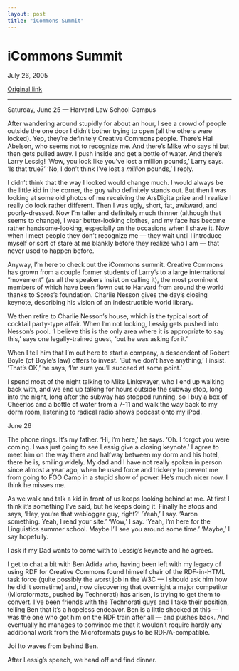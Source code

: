 ```yaml
---
layout: post
title: "iCommons Summit"
---
```

iCommons Summit
===============

July 26, 2005

[Original link](http://www.aaronsw.com/weblog/icommons)

* * * * *

Saturday, June 25 — Harvard Law School Campus

After wandering around stupidly for about an hour, I see a crowd of
people outside the one door I didn’t bother trying to open (all the
others were locked). Yep, they’re definitely Creative Commons people.
There’s Hal Abelson, who seems not to recognize me. And there’s Mike who
says hi but then gets pulled away. I push inside and get a bottle of
water. And there’s Larry Lessig! ‘Wow, you look like you’ve lost a
million pounds,’ Larry says. ‘Is that true?’ ‘No, I don’t think I’ve
lost a *million* pounds,’ I reply.

I didn’t think that the way I looked would change much. I would always
be the little kid in the corner, the guy who definitely stands out. But
then I was looking at some old photos of me receiving the ArsDigita
prize and I realize I really do look rather different. Then I was ugly,
short, fat, awkward, and poorly-dressed. Now I’m taller and definitely
much thinner (although that seems to change), I wear better-looking
clothes, and my face has become rather handsome-looking, especially on
the occasions when I shave it. Now when I meet people they don’t
recognize me — they wait until I introduce myself or sort of stare at me
blankly before they realize who I am — that never used to happen before.

Anyway, I’m here to check out the iCommons summit. Creative Commons has
grown from a couple former students of Larry’s to a large international
“movement” (as all the speakers insist on calling it), the most
prominent members of which have been flown out to Harvard from around
the world thanks to Soros’s foundation. Charlie Nesson gives the day’s
closing keynote, describing his vision of an indestructible world
library.

We then retire to Charlie Nesson’s house, which is the typical sort of
cocktail party-type affair. When I’m not looking, Lessig gets pushed
into Nesson’s pool. ‘I believe this is the only area where it is
appropriate to say this,’ says one legally-trained guest, ‘but he was
asking for it.’

When I tell him that I’m out here to start a company, a descendent of
Robert Boyle (of Boyle’s law) offers to invest. ‘But we don’t have
anything,’ I insist. ‘That’s OK,’ he says, ‘I’m sure you’ll succeed at
some point.’

I spend most of the night talking to Mike Linksvayer, who I end up
walking back with, and we end up talking for hours outside the subway
stop, long into the night, long after the subway has stopped running, so
I buy a box of Cheerios and a bottle of water from a 7-11 and walk the
way back to my dorm room, listening to radical radio shows podcast onto
my iPod.

June 26

The phone rings. It’s my father. ‘Hi, I’m here,’ he says. ‘Oh. I forgot
you were coming. I was just going to see Lessig give a closing keynote.’
I agree to meet him on the way there and halfway between my dorm and his
hotel, there he is, smiling widely. My dad and I have not really spoken
in person since almost a year ago, when he used force and trickery to
prevent me from going to FOO Camp in a stupid show of power. He’s much
nicer now. I think he misses me.

As we walk and talk a kid in front of us keeps looking behind at me. At
first I think it’s something I’ve said, but he keeps doing it. Finally
he stops and says, ‘Hey, you’re that weblogger guy, right?’ ‘Yeah,’ I
say. ‘Aaron something. Yeah, I read your site.’ ‘Wow,’ I say. ‘Yeah, I’m
here for the Linguistics summer school. Maybe I’ll see you around some
time.’ ‘Maybe,’ I say hopefully.

I ask if my Dad wants to come with to Lessig’s keynote and he agrees.

I get to chat a bit with Ben Adida who, having been left with my legacy
of using RDF for Creative Commons found himself chair of the RDF-in-HTML
task force (quite possibly the worst job in the W3C — I should ask him
how he did it sometime) and, now discovering that overnight a major
competitor (Microformats, pushed by Technorati) has arisen, is trying to
get them to convert. I’ve been friends with the Technorati guys and I
take their position, telling Ben that it’s a hopeless endeavor. Ben is a
little shocked at this — I was the one who got him on the RDF train
after all — and pushes back. And eventually he manages to convince me
that it wouldn’t require hardly any additional work from the
Microformats guys to be RDF/A-compatible.

Joi Ito waves from behind Ben.

After Lessig’s speech, we head off and find dinner.
